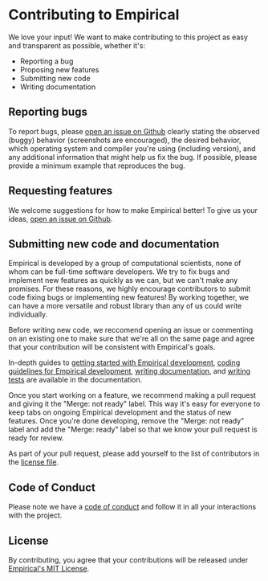 # Contributing to Empirical

We love your input! We want to make contributing to this project as easy and transparent as possible, whether it's:

- Reporting a bug
- Proposing new features
- Submitting new code
- Writing documentation

## Reporting bugs

To report bugs, please [open an issue on Github](https://github.com/devosoft/Empirical/issues)
clearly stating the observed (buggy) behavior (screenshots are encouraged), the desired behavior,
which operating system and compiler you're using (including version), and any additional information that might
help us fix the bug. If possible, please provide a minimum example that reproduces the bug.

## Requesting features

We welcome suggestions for how to make Empirical better! To give us your ideas, [open an issue on Github](https://github.com/devosoft/Empirical/issues).

## Submitting new code and documentation

Empirical is developed by a group of computational scientists, none of whom can be full-time software developers.
We try to fix bugs and implement new features as quickly as we can, but we can't make any promises.
For these reasons, we highly encourage contributors to submit code fixing bugs or implementing new features!
By working together, we can have a more versatile and robust library than any of us could write individually.

Before writing new code, we reccomend opening an issue or commenting on an existing one to make sure that we're all on the
same page and agree that your contribution will be consistent with Empirical's goals.

In-depth guides to [getting started with Empirical development](https://empirical.readthedocs.io/en/latest/dev/getting-started.html),
[coding guidelines for Empirical development](https://empirical.readthedocs.io/en/latest/dev/contribution-guidelines-and-review.html),
[writing documentation](https://empirical.readthedocs.io/en/latest/dev/adding-documentation.html), and
[writing tests](https://empirical.readthedocs.io/en/latest/dev/guide-to-testing.html) are available in the documentation.

Once you start working on a feature, we recommend making a pull request and giving it the "Merge: not ready" label. This way it's easy for everyone
to keep tabs on ongoing Empirical development and the status of new features. Once you're done developing, remove the "Merge: not ready" label and
add the "Merge: ready" label so that we know your pull request is ready for review.

As part of your pull request, please add yourself to the list of contributors in the [license file](LICENSE.md).

## Code of Conduct

Please note we have a [code of conduct](CODE_OF_CONDUCT.md) and follow it in all your interactions with the project.

## License

By contributing, you agree that your contributions will be released under [Empirical's MIT License](LICENSE.md).
